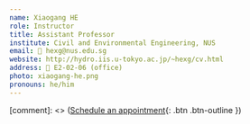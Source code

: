 ```yaml
---
name: Xiaogang HE
role: Instructor
title: Assistant Professor
institute: Civil and Environmental Engineering, NUS
email: 📧 hexg@nus.edu.sg
website: http://hydro.iis.u-tokyo.ac.jp/~hexg/cv.html
address: 📍 E2-02-06 (office)
photo: xiaogang-he.png
pronouns: he/him
---
```


[comment]: <> ([Schedule an appointment](#){: .btn .btn-outline })
